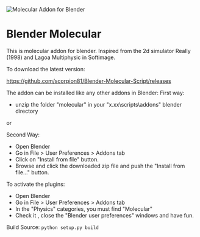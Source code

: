 ![Molecular Addon for Blender](https://github.com/scorpion81/Blender-Molecular-Script/workflows/Molecular%20Addon%20for%20Blender/badge.svg)

Blender Molecular
========================

This is molecular addon for blender. Inspired from the 2d simulator Really (1998) and Lagoa Multiphysic in Softimage.

To download the latest version:

https://github.com/scorpion81/Blender-Molecular-Script/releases

The addon can be installed like any other addons in Blender:
First way:
- unzip the folder "molecular" in your "x.xx\scripts\addons" blender directory

or

Second Way:
- Open Blender
- Go in File > User Preferences > Addons tab
- Click on "Install from file" button.
- Browse and click the downloaded zip file and push the "Install from file..." button.

To activate the plugins:
- Open Blender
- Go in File > User Preferences > Addons tab
- In the "Physics" categories, you must find "Molecular"
- Check it , close the "Blender user preferences" windows and have fun.

Build Source:
```python setup.py build```
